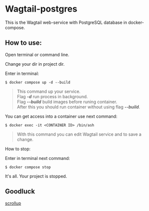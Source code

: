 # Wagtail-postgres
<a id="anchor"></a>

This is the Wagtail web-service with PostgreSQL database in docker-compose.

## How to use:

Open terminal or command line.

Change your dir in project dir.

Enter in terminal:
```
$ docker compose up -d --build
```
>This command up your service.<br> 
Flag ___-d___ run process in background.<br> 
Flag ___--build___ build images before runing container.<br>
After this you should run container without using flag ___--build___.

You can get access into a container use next command:
```
$ docker exec -it <CONTAINER ID> /bin/ash
```

>With this command you can edit Wagtail service and to save a change.

How to stop:

Enter in terminal next command:
```
$ docker compose stop
```
It's all. Your project is stopped. 

## Goodluck 
[scrollup](#anchor) 
